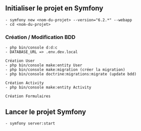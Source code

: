 ## Initialiser le projet en Symfony

    - symfony new <nom-du-projet> --version="6.2.*" --webapp
    - cd <nom-du-projet>

### Création / Modification BDD

    - php bin/console d:d:c
    - DATABASE_URL => .env.dev.local

    Création User
    - php bin/console make:entity User
    - php bin/console make:migration (créer la migration)
    - php bin/console doctrine:migrations:migrate (update bdd)

    Création Activity
    - php bin/console make:entity Activity

    Création Formulaires
## Lancer le projet Symfony

    - symfony server:start